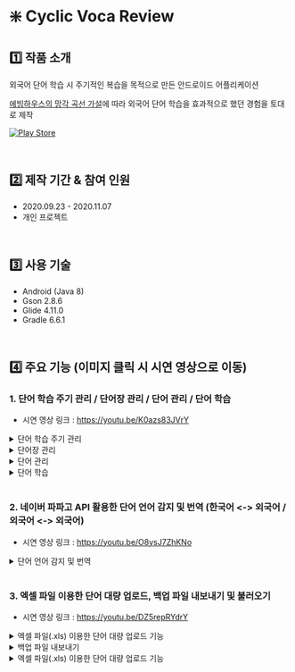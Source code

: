 # :sparkle: Cyclic Voca Review

## :one: 작품 소개

외국어 단어 학습 시 주기적인 복습을 목적으로 만든 안드로이드 어플리케이션

[에빙하우스의 망각 곡선 가설](https://namu.wiki/w/%EB%A7%9D%EA%B0%81%20%EA%B3%A1%EC%84%A0)에 따라 외국어 단어 학습을 효과적으로 했던 경험을 토대로 제작

[![Play Store](https://img.shields.io/badge/Google_Play-414141?style=for-the-badge&logo=google-play&logoColor=white)](https://play.google.com/store/apps/details?id=com.seahahn.cyclicvocareview)

<br/>

## 2️⃣ 제작 기간 & 참여 인원
- 2020.09.23 - 2020.11.07
- 개인 프로젝트

<br/>

## :three: 사용 기술
- Android (Java 8)
- Gson 2.8.6
- Glide 4.11.0
- Gradle 6.6.1


<br/>

## 4️⃣ 주요 기능 (이미지 클릭 시 시연 영상으로 이동)

<!-- ### 1. 회원가입 / 로그인 (이메일,비밀번호 방식 / 구글 로그인 방식) / 비밀번호 찾기, 재설정
  
[![Cyclic Voca Review - 회원가입, 로그인, 비밀번호](https://user-images.githubusercontent.com/73585246/161056457-de5d7de8-817e-4778-a714-66f642d9d6d5.PNG)](https://youtu.be/SNCOukGS1MU) -->
  

  
<!--   
### 2. 테마 설정, 개발자에게 메일 보내기
  
[![Cyclic Voca Review - 테마 설정, 개발자에게 메일 보내기](https://user-images.githubusercontent.com/73585246/161056533-41e8eb10-748e-4ae3-b1b7-a1e0e77a0b40.PNG)](https://youtu.be/otBcBsYEPE8) -->
  
  
  
### 1. 단어 학습 주기 관리 / 단어장 관리 / 단어 관리 / 단어 학습

- 시연 영상 링크 : https://youtu.be/K0azs83JVrY 

<details>
  <summary>단어 학습 주기 관리</summary><br/>
  
  ![image](https://user-images.githubusercontent.com/73585246/162156927-1f07b78a-0fe4-40e5-80f4-d07f3a50c6c3.png)  
</details>
<details>
  <summary>단어장 관리</summary><br/>
  
  ![image](https://user-images.githubusercontent.com/73585246/162170743-377f5e17-1be5-487f-b160-c039dae9d8fe.png)
  ![image](https://user-images.githubusercontent.com/73585246/162167027-cda13fb6-c89d-49b1-a20b-a2d29ab58521.png)
  ![order_change](https://user-images.githubusercontent.com/73585246/162172436-771e5971-aebd-4ce9-854e-1f22fe568852.gif)
</details>
<details>
  <summary>단어 관리</summary><br/>
  
  ![image](https://user-images.githubusercontent.com/73585246/162170402-92d9729a-e16b-43b2-a499-09b2a5ec2fb4.png)
  ![image](https://user-images.githubusercontent.com/73585246/162167107-c84994f6-bcd3-47df-806f-ec1c4c775bbe.png)
</details>
<details>
  <summary>단어 학습</summary><br/>
  
  ![image](https://user-images.githubusercontent.com/73585246/162170313-abe0c63b-4317-423f-8ad4-f8da786b863c.png)
  ![image](https://user-images.githubusercontent.com/73585246/162170326-b3656765-bbd9-4b6c-a835-e03f870eb77d.png)
</details>
  
<br/>

### 2. 네이버 파파고 API 활용한 단어 언어 감지 및 번역 (한국어 <-> 외국어 / 외국어 <-> 외국어)

- 시연 영상 링크 : https://youtu.be/O8ysJ7ZhKNo

<details>
  <summary>단어 언어 감지 및 번역</summary><br/>
  
  ![image](https://user-images.githubusercontent.com/73585246/162174294-dfdc805b-c2ca-4ab7-b5b4-a61cca111ebf.png)
  ![image](https://user-images.githubusercontent.com/73585246/162174313-546d0a2b-3802-4ec2-9e28-06fb6f3fb35a.png)
</details>
  
<br/>

### 3. 엑셀 파일 이용한 단어 대량 업로드, 백업 파일 내보내기 및 불러오기

- 시연 영상 링크 : https://youtu.be/DZ5repRYdrY
  
<details>
  <summary>엑셀 파일(.xls) 이용한 단어 대량 업로드 기능</summary><br/>
  
  ![image](https://user-images.githubusercontent.com/73585246/162178135-fd681fcb-8770-44be-819e-8f6ebed27ed5.png)
</details>
<details>
  <summary>백업 파일 내보내기</summary><br/>
  
  ![image](https://user-images.githubusercontent.com/73585246/162178253-506cd25b-dfae-4311-9dad-8889dbf08b5f.png)
</details>
<details>
  <summary>엑셀 파일(.xls) 이용한 단어 대량 업로드 기능</summary><br/>
  
  ![image](https://user-images.githubusercontent.com/73585246/162178266-72f02387-5771-44b4-98fa-8e2d8ed5f321.png)
</details>
